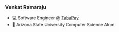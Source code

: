 ### Venkat Ramaraju 

- 💻 Software Engineer @ [TabaPay](https://www.tabapay.com/)
- 🔱 Arizona State University Computer Science Alum

